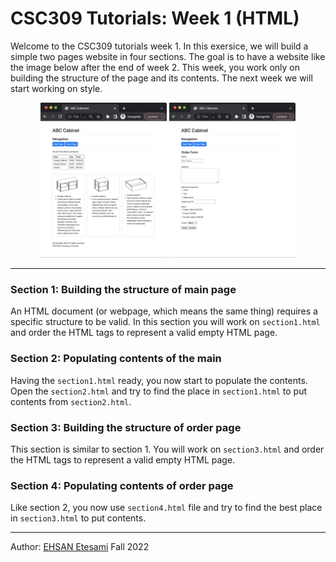 # CSC309 Tutorials: Week 1 (HTML)
Welcome to the CSC309 tutorials week 1. In this exersice, we will build a simple two pages website in four sections. The goal is to have a website like the image below after the end of week 2. This week, you work only on building the structure of the page and its contents. The next week we will start working on style.  

<center>
<img src="/images/week1-main.png" alt="main page" width="40%"/> <img src="/images/week1-order.png" alt="main page" width="40%"/>
</center>

---
### Section 1: Building the structure of main page
An HTML document (or webpage, which means the same thing) requires a specific structure to be valid. In this section you will work on `section1.html` and order the HTML tags to represent a valid empty HTML page. 

### Section 2: Populating contents of the main
Having the `section1.html` ready, you now start to populate the contents. Open the `section2.html` and try to find the place in `section1.html` to put contents from `section2.html`. 

### Section 3: Building the structure of order page
This section is similar to section 1. You will work on `section3.html` and order the HTML tags to represent a valid empty HTML page. 

### Section 4: Populating contents of order page
Like section 2, you now use `section4.html` file and try to find the best place in `section3.html` to put contents.

---
Author: [EHSAN Etesami](https://etesami.github.io)
Fall 2022